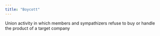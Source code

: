 ```yaml
---
title: "Boycott"
---
```

Union activity in which members and sympathizers refuse to buy or handle the product of a target company

